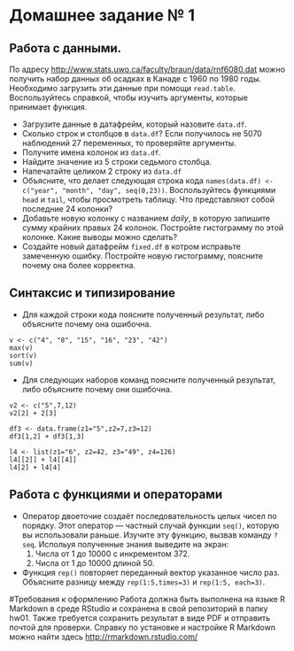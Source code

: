 # Домашнее задание № 1
## Работа с данными.
По адресу http://www.stats.uwo.ca/faculty/braun/data/rnf6080.dat можно получить набор данных об осадках в Канаде с 1960 по 1980 годы. Необходимо загрузить эти данные при помощи ``read.table``. Воспользуйтесь справкой, чтобы изучить аргументы, которые принимает функция. 
- Загрузите данные в датафрейм, который назовите ``data.df``.
- Сколько строк и столбцов в ``data.df``? Если получилось не 5070 наблюдений 27 переменных, то проверяйте аргументы.
- Получите имена колонок из ``data.df``.
- Найдите значение из 5 строки седьмого столбца.
- Напечатайте целиком 2 строку из ``data.df``
- Объясните, что делает следующая строка кода ``names(data.df) <- c("year", "month", "day", seq(0,23))``. Воспользуйтесь функциями ``head`` и ``tail``, чтобы просмотреть таблицу. Что представляют собой последние 24 колонки?
- Добавьте новую колонку с названием *daily*, в которую запишите сумму крайних правых 24 колонок. Постройте гистограмму по этой колонке. Какие выводы можно сделать?
- Создайте новый датафрейм ``fixed.df`` в котром исправьте замеченную ошибку. Постройте новую гистограмму, поясните почему она более корректна.

## Синтаксис и типизирование
* Для каждой строки кода поясните полученный результат, либо объясните почему она ошибочна.
```
v <- c("4", "8", "15", "16", "23", "42")
max(v)
sort(v)
sum(v)
```
* Для следующих наборов команд поясните полученный результат, либо объясните почему они ошибочна.
```
v2 <- c("5",7,12)
v2[2] + 2[3]

df3 <- data.frame(z1="5",z2=7,z3=12)
df3[1,2] + df3[1,3]

l4 <- list(z1="6", z2=42, z3="49", z4=126)
l4[[2]] + l4[[4]]
l4[2] + l4[4]
```

## Работа с функциями и операторами
* Оператор двоеточие создаёт последовательность целых чисел по порядку. Этот оператор — частный случай функции ``seq()``, которую вы использовали раньше. Изучите эту функцию, вызвав команду ``?seq``. Испольуя полученные знания выведите на экран:
    1. Числа от 1 до 10000 с инкрементом 372. 
    1. Числа от 1 до 10000 длиной 50.
* Функция ``rep()`` повторяет переданный вектор указанное число раз. Объясните разницу между ``rep(1:5,times=3)`` и ``rep(1:5, each=3)``.



#Требования к оформлению
Работа должна быть выполнена на языке R Markdown в среде RStudio и сохранена в свой репозиторий в папку hw01.
Также требуется сохранить результат в виде PDF и отправить почтой для проверки.
Справку по установке и настройке R Markdown можно найти здесь http://rmarkdown.rstudio.com/